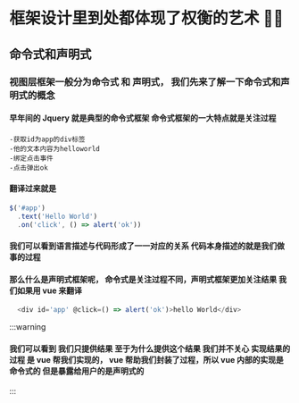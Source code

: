 # 框架设计里到处都体现了权衡的艺术 🔲🔲

## 命令式和声明式

### 视图层框架一般分为命令式 和 声明式， 我们先来了解一下命令式和声明式的概念

#### 早年间的 Jquery 就是典型的命令式框架 命令式框架的一大特点就是关注过程 <br>

`-获取id为app的div标签` <br>
`-他的文本内容为helloworld` <br>
`-绑定点击事件` <br>
`-点击弹出ok` <br>

#### 翻译过来就是

```ts
$('#app')
  .text('Hello World')
  .on('click', () => alert('ok'))
```

#### 我们可以看到语言描述与代码形成了一一对应的关系 代码本身描述的就是我们做事的过程

#### 那么什么是声明式框架呢， 命令式是关注过程不同，声明式框架更加关注结果 我们如果用 vue 来翻译

```ts
  <div id='app' @click=() => alert('ok')>hello World</div>
```

:::warning

#### 我们可以看到 我们只提供结果 至于为什么提供这个结果 我们并不关心 实现结果的过程 是 vue 帮我们实现的， vue 帮助我们封装了过程，所以 vue 内部的实现是命令式的 但是暴露给用户的是声明式的

:::
